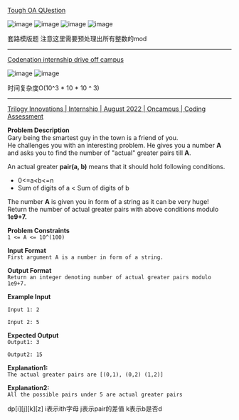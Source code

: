 [Tough OA QUestion](https://leetcode.com/discuss/interview-question/2752346/Tough-OA-QUestion)

![image](https://assets.leetcode.com/users/images/37744cee-306d-4fef-9e0b-324a00059c53_1666958451.8016338.png)
![image](https://assets.leetcode.com/users/images/eb97e156-2444-4a1c-8080-3e9c4c73f43c_1666958461.9649465.png)
![image](https://assets.leetcode.com/users/images/38fb76b7-ad79-4003-9eeb-d3c498a16893_1666958491.6497493.png)
![image](https://assets.leetcode.com/users/images/22b9f28b-f0b2-4f36-9cd3-c477a5b01423_1666958533.707806.png)

套路模版题 注意这里需要预处理出所有整数的mod

-----

[Codenation internship drive off campus](https://leetcode.com/discuss/interview-question/2830985/Codenation-internship-drive-off-campus)

![image](https://assets.leetcode.com/users/images/48db9a01-c62a-4e6a-bd0d-c880c7901b6e_1668883412.6320875.png)
![image](https://assets.leetcode.com/users/images/2887fa44-7358-4c5e-bfb2-19323d973ee9_1668883412.6867738.png)

时间复杂度O(10^3 * 10 * 10 ^ 3)

---

[Trilogy Innovations | Internship | August 2022 | Oncampus | Coding Assessment](https://leetcode.com/discuss/interview-question/2926196/Trilogy-Innovations-or-Internship-or-August-2022-or-Oncampus-or-Coding-Assessment)

**Problem Description**  
Gary being the smartest guy in the town is a friend of you.  
He challenges you with an interesting problem. He gives you a number  **A**  and asks you to find the number of "actual" greater pairs till  **A**.

An actual greater  **pair(a, b)**  means that it should hold following conditions.

-   0<=a<b<=n
-   Sum of digits of a < Sum of digits of b

The number  **A**  is given you in form of a string as it can be very huge!  
Return the number of actual greater pairs with above conditions modulo  **1e9+7.**

**Problem Constraints**  
`1 <= A <= 10^(100)`

**Input Format**  
`First argument A is a number in form of a string.`

**Output Format**  
`Return an integer denoting number of actual greater pairs modulo 1e9+7.`

**Example Input**

`Input 1: 2`

`Input 2: 5`

**Expected Output**  
`Output1: 3`

`Output2: 15`

**Explanation1:**  
`The actual greater pairs are [(0,1), (0,2) (1,2)]`

**Explanation2:**  
`All the possible pairs under 5 are actual greater pairs`


dp[i][j][k][z]
i表示ith字母 j表示pair的差值 k表示b是否d















<!--stackedit_data:
eyJoaXN0b3J5IjpbMTI1MzY0NzUwMCwtNjE2NDk1NCwxMDI2OT
ExNjA5XX0=
-->